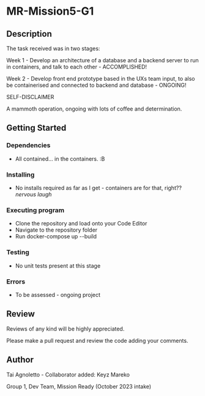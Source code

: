 # MR-Mission5-G1

## Description

The task received was in two stages:

Week 1 - Develop an architecture of a database and a backend server to run in containers, and talk to each other - ACCOMPLISHED!

Week 2 - Develop front end prototype based in the UXs team input, to also be containerised and connected to backend and database - ONGOING!


SELF-DISCLAIMER

A mammoth operation, ongoing with lots of coffee and determination.

## Getting Started

### Dependencies

* All contained... in the containers. :B

### Installing

* No installs required as far as I get - containers are for that, right?? *nervous laugh*

### Executing program

* Clone the repository and load onto your Code Editor
* Navigate to the repository folder
* Run docker-compose up --build

### Testing

* No unit tests present at this stage

### Errors

* To be assessed - ongoing project

## Review

Reviews of any kind will be highly appreciated.

Please make a pull request and review the code adding your comments.

## Author

Tai Agnoletto - Collaborator added: Keyz Mareko

Group 1, Dev Team, Mission Ready (October 2023 intake)